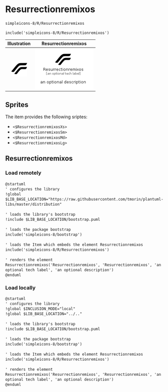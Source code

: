 # Resurrectionremixos


```text
simpleicons-8/R/Resurrectionremixos
```

```text
include('simpleicons-8/R/Resurrectionremixos')
```



| Illustration | Resurrectionremixos |
| :---: | :---: |
| ![illustration for Illustration](../../simpleicons-8/R/Resurrectionremixos.png) | ![illustration for Resurrectionremixos](../../simpleicons-8/R/Resurrectionremixos.Local.png) |



## Sprites
The item provides the following sriptes:

- `<$ResurrectionremixosXs>`
- `<$ResurrectionremixosSm>`
- `<$ResurrectionremixosMd>`
- `<$ResurrectionremixosLg>`





## Resurrectionremixos

### Load remotely
```plantuml
@startuml
' configures the library
!global $LIB_BASE_LOCATION="https://raw.githubusercontent.com/tmorin/plantuml-libs/master/distribution"

' loads the library's bootstrap
!include $LIB_BASE_LOCATION/bootstrap.puml

' loads the package bootstrap
include('simpleicons-8/bootstrap')

' loads the Item which embeds the element Resurrectionremixos
include('simpleicons-8/R/Resurrectionremixos')

' renders the element
Resurrectionremixos('Resurrectionremixos', 'Resurrectionremixos', 'an optional tech label', 'an optional description')
@enduml
```

### Load locally
```plantuml
@startuml
' configures the library
!global $INCLUSION_MODE="local"
!global $LIB_BASE_LOCATION="../.."

' loads the library's bootstrap
!include $LIB_BASE_LOCATION/bootstrap.puml

' loads the package bootstrap
include('simpleicons-8/bootstrap')

' loads the Item which embeds the element Resurrectionremixos
include('simpleicons-8/R/Resurrectionremixos')

' renders the element
Resurrectionremixos('Resurrectionremixos', 'Resurrectionremixos', 'an optional tech label', 'an optional description')
@enduml
```

